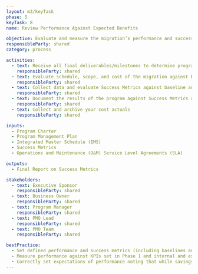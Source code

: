 ```yaml
---
layout: m3/keyTask
phase: 5
keyTask: 8
name: Review Performance Against Expected Benefits

objective: Evaluate and measure the migration’s performance and success to determine if objectives were achieved.
responsibleParty: shared
category: process

activities:
  - text: Receive all final deliverables/milestones to determine program completion (S)
    responsibleParty: shared
  - text: Evaluate schedule, scope, and cost of the migration against baseline metrics
    responsibleParty: shared
  - text: Collect data and evaluate Success Metrics against baseline and targets
    responsibleParty: shared
  - text: Document the results of the program against Success Metrics and present results to USSM, provider and shared executives
    responsibleParty: shared
  - text: Collect and archive your cost actuals
    responsibleParty: shared

inputs:
  - Program Charter
  - Program Management Plan
  - Integrated Master Schedule (IMS)
  - Success Metrics
  - Operations and Maintenance (O&M) Service Level Agreements (SLA)

outputs:
  - Final Report on Success Metrics

stakeholders:
  - text: Executive Sponsor
    responsibleParty: shared
  - text: Business Owner
    responsibleParty: shared
  - text: Program Manager
    responsibleParty: shared
  - text: PMO Lead
    responsibleParty: shared
  - text: PMO Team
    responsibleParty: shared

bestPractice:
  - Set defined performance and success metrics (including baselines and targets) at the beginning of the program to be able to measure and communicate the benefits intended and ultimately achieved
  - Measure performance against KPIs set in Phase 1 and internal and external standards, including benchmarks.gsa.gov
  - Correctly set expectations of performance noting that while savings often are realized from shared support arrangements, the efficiencies do not appear immediately and in the short-run may appear to be more costly during the stabilization period
---
```

